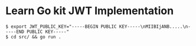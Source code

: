 # Learn Go kit JWT Implementation

```
$ export JWT_PUBLIC_KEY="-----BEGIN PUBLIC KEY-----\nMIIBIjANB.....\n-----END PUBLIC KEY-----"
$ cd src/ && go run .
```